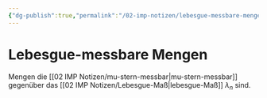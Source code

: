 ```yaml
---
{"dg-publish":true,"permalink":"/02-imp-notizen/lebesgue-messbare-mengen/"}
---
```


# Lebesgue-messbare Mengen
Mengen die [[02 IMP Notizen/mu-stern-messbar\|mu-stern-messbar]] gegenüber das [[02 IMP Notizen/Lebesgue-Maß\|lebesgue-Maß]] $\lambda_n$ sind. 
